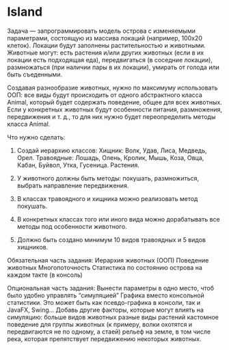 # Island
Задача — запрограммировать модель острова с изменяемыми параметрами, состоящую из массива локаций (например, 100х20 клеток).
Локации будут заполнены растительностью и животными. 
Животные могут:
есть растения и/или других животных (если в их локации есть подходящая еда),
передвигаться (в соседние локации),
размножаться (при наличии пары в их локации),
умирать от голода или быть съеденными.

Создавая разнообразие животных, нужно по максимуму использовать ООП: все виды будут происходить от одного абстрактного класса Animal,
который будет содержать поведение, общее для всех животных.
Если у конкретных животных будут особенности питания, размножения, передвижения и т. д., то для них нужно будет переопределить методы класса Animal.

Что нужно сделать:
1. Создай иерархию классов:
Хищник: Волк, Удав, Лиса, Медведь, Орел.
Травоядные: Лошадь, Олень, Кролик, Мышь, Коза, Овца, Кабан, Буйвол, Утка, Гусеница.
Растения.

2. У животного должны быть методы: покушать, размножиться, выбрать направление передвижения.

3. В классах травоядного и хищника можно реализовать метод покушать.

4. В конкретных классах того или иного вида можно дорабатывать все методы под особенности животного.

5. Должно быть создано минимум 10 видов травоядных и 5 видов хищников.

Обязательная часть задания:
Иерархия животных (ООП)
Поведение животных
Многопоточность
Статистика по состоянию острова на каждом такте (в консоль)

Опциональная часть задания:
Вынести параметры в одно место, чтоб было удобно управлять “симуляцией”
Графика вместо консольной статистики. Это может быть как псевдо-графика в консоли, так и JavaFX, Swing…
Добавь другие факторы, которые могут влиять на симуляцию:
больше видов животных
разные виды растений
кастомное поведение для группы животных (к примеру, волки охотятся и передвигаются не по одному, а стаей)
рельеф на земле, в том числе река, которая препятствует передвижению некоторых животных.

